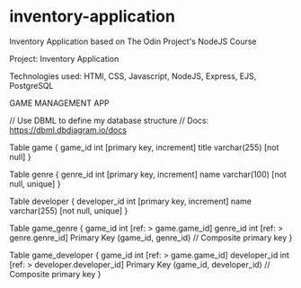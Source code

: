 # inventory-application

Inventory Application based on The Odin Project's NodeJS Course

Project: Inventory Application

Technologies used: HTMl, CSS, Javascript, NodeJS, Express, EJS, PostgreSQL

GAME MANAGEMENT APP

// Use DBML to define my database structure
// Docs: https://dbml.dbdiagram.io/docs

Table game {
game_id int [primary key, increment]
title varchar(255) [not null]
}

Table genre {
genre_id int [primary key, increment]
name varchar(100) [not null, unique]
}

Table developer {
developer_id int [primary key, increment]
name varchar(255) [not null, unique]
}

Table game_genre {
game_id int [ref: > game.game_id]
genre_id int [ref: > genre.genre_id]
Primary Key (game_id, genre_id) // Composite primary key
}

Table game_developer {
game_id int [ref: > game.game_id]
developer_id int [ref: > developer.developer_id]
Primary Key (game_id, developer_id) // Composite primary key
}

